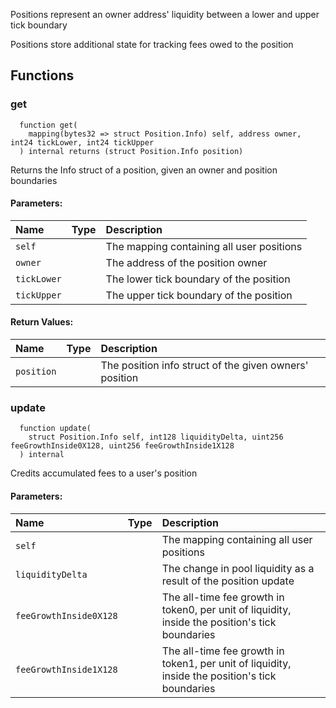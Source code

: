 Positions represent an owner address' liquidity between a lower and upper tick boundary

Positions store additional state for tracking fees owed to the position

## Functions
### get
```solidity
  function get(
    mapping(bytes32 => struct Position.Info) self, address owner, int24 tickLower, int24 tickUpper
  ) internal returns (struct Position.Info position)
```
Returns the Info struct of a position, given an owner and position boundaries


#### Parameters:
| Name | Type | Description                                                          |
| :--- | :--- | :------------------------------------------------------------------- |
|`self` |  | The mapping containing all user positions
|`owner` |  | The address of the position owner
|`tickLower` |  | The lower tick boundary of the position
|`tickUpper` |  | The upper tick boundary of the position

#### Return Values:
| Name                           | Type          | Description                                                                  |
| :----------------------------- | :------------ | :--------------------------------------------------------------------------- |
|`position`|  | The position info struct of the given owners' position
### update
```solidity
  function update(
    struct Position.Info self, int128 liquidityDelta, uint256 feeGrowthInside0X128, uint256 feeGrowthInside1X128
  ) internal
```
Credits accumulated fees to a user's position


#### Parameters:
| Name | Type | Description                                                          |
| :--- | :--- | :------------------------------------------------------------------- |
|`self` |  | The mapping containing all user positions
|`liquidityDelta` |  | The change in pool liquidity as a result of the position update
|`feeGrowthInside0X128` |  | The all-time fee growth in token0, per unit of liquidity, inside the position's tick boundaries
|`feeGrowthInside1X128` |  | The all-time fee growth in token1, per unit of liquidity, inside the position's tick boundaries

